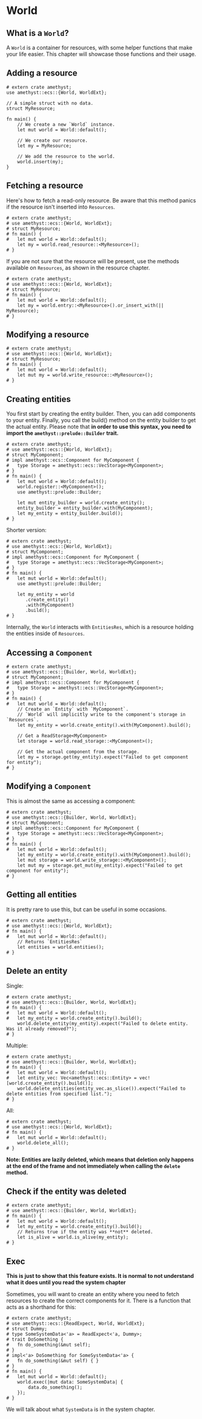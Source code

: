 # World

## What is a `World`?

A `World` is a container for resources, with some helper functions that make your life easier.
This chapter will showcase those functions and their usage.

## Adding a resource

```rust,edition2018,no_run,noplaypen
# extern crate amethyst;
use amethyst::ecs::{World, WorldExt};

// A simple struct with no data.
struct MyResource;

fn main() {
    // We create a new `World` instance.
    let mut world = World::default();
    
    // We create our resource.
    let my = MyResource;
    
    // We add the resource to the world.
    world.insert(my);
}
```

## Fetching a resource

Here's how to fetch a read-only resource. Be aware that this method panics if the resource isn't inserted into `Resources`.
```rust,edition2018,no_run,noplaypen
# extern crate amethyst;
# use amethyst::ecs::{World, WorldExt};
# struct MyResource;
# fn main() {
#   let mut world = World::default();
    let my = world.read_resource::<MyResource>();
# }
```

If you are not sure that the resource will be present, use the methods available on `Resources`, as shown in the resource chapter.
```rust,edition2018,no_run,noplaypen
# extern crate amethyst;
# use amethyst::ecs::{World, WorldExt};
# struct MyResource;
# fn main() {
#   let mut world = World::default();
    let my = world.entry::<MyResource>().or_insert_with(|| MyResource);
# }
```

## Modifying a resource

```rust,edition2018,no_run,noplaypen
# extern crate amethyst;
# use amethyst::ecs::{World, WorldExt};
# struct MyResource;
# fn main() {
#   let mut world = World::default();
    let mut my = world.write_resource::<MyResource>();
# }
```

## Creating entities

You first start by creating the entity builder.
Then, you can add components to your entity.
Finally, you call the build() method on the entity builder to get the actual entity.
Please note that **in order to use this syntax, you need to import the ``amethyst::prelude::Builder`` trait.**

```rust,edition2018,no_run,noplaypen
# extern crate amethyst;
# use amethyst::ecs::{World, WorldExt};
# struct MyComponent;
# impl amethyst::ecs::Component for MyComponent {
#   type Storage = amethyst::ecs::VecStorage<MyComponent>;
# }
# fn main() {
#   let mut world = World::default();
    world.register::<MyComponent>();
    use amethyst::prelude::Builder;

    let mut entity_builder = world.create_entity();
    entity_builder = entity_builder.with(MyComponent);
    let my_entity = entity_builder.build();
# }
```

Shorter version:
```rust,edition2018,no_run,noplaypen
# extern crate amethyst;
# use amethyst::ecs::{World, WorldExt};
# struct MyComponent;
# impl amethyst::ecs::Component for MyComponent {
#   type Storage = amethyst::ecs::VecStorage<MyComponent>;
# }
# fn main() {
#   let mut world = World::default();
    use amethyst::prelude::Builder;

    let my_entity = world
       .create_entity()
       .with(MyComponent)
       .build();
# }
```

Internally, the `World` interacts with `EntitiesRes`, which is a resource holding the entities inside of `Resources`.

## Accessing a `Component`

```rust,edition2018,no_run,noplaypen
# extern crate amethyst;
# use amethyst::ecs::{Builder, World, WorldExt};
# struct MyComponent;
# impl amethyst::ecs::Component for MyComponent {
#   type Storage = amethyst::ecs::VecStorage<MyComponent>;
# }
# fn main() {
#   let mut world = World::default();
    // Create an `Entity` with `MyComponent`.
    // `World` will implicitly write to the component's storage in `Resources`.
    let my_entity = world.create_entity().with(MyComponent).build();
    
    // Get a ReadStorage<MyComponent>
    let storage = world.read_storage::<MyComponent>();
    
    // Get the actual component from the storage.
    let my = storage.get(my_entity).expect("Failed to get component for entity");
# }
```

## Modifying a `Component`

This is almost the same as accessing a component:

```rust,edition2018,no_run,noplaypen
# extern crate amethyst;
# use amethyst::ecs::{Builder, World, WorldExt};
# struct MyComponent;
# impl amethyst::ecs::Component for MyComponent {
#   type Storage = amethyst::ecs::VecStorage<MyComponent>;
# }
# fn main() {
#   let mut world = World::default();
    let my_entity = world.create_entity().with(MyComponent).build();
    let mut storage = world.write_storage::<MyComponent>();
    let mut my = storage.get_mut(my_entity).expect("Failed to get component for entity");
# }
```

## Getting all entities

It is pretty rare to use this, but can be useful in some occasions.

```rust,edition2018,no_run,noplaypen
# extern crate amethyst;
# use amethyst::ecs::{World, WorldExt};
# fn main() {
#   let mut world = World::default();
    // Returns `EntitiesRes`
    let entities = world.entities();
# }
```

## Delete an entity

Single:
```rust,edition2018,no_run,noplaypen
# extern crate amethyst;
# use amethyst::ecs::{Builder, World, WorldExt};
# fn main() {
#   let mut world = World::default();
#   let my_entity = world.create_entity().build();
    world.delete_entity(my_entity).expect("Failed to delete entity. Was it already removed?");
# }
```

Multiple:
```rust,edition2018,no_run,noplaypen
# extern crate amethyst;
# use amethyst::ecs::{Builder, World, WorldExt};
# fn main() {
#   let mut world = World::default();
#   let entity_vec: Vec<amethyst::ecs::Entity> = vec![world.create_entity().build()];
    world.delete_entities(entity_vec.as_slice()).expect("Failed to delete entities from specified list.");
# }
```

All:
```rust,edition2018,no_run,noplaypen
# extern crate amethyst;
# use amethyst::ecs::{World, WorldExt};
# fn main() {
#   let mut world = World::default();
    world.delete_all();
# }
```

__Note: Entities are lazily deleted, which means that deletion only happens at the end of the frame and not immediately when calling the `delete` method.__

## Check if the entity was deleted

```rust,edition2018,no_run,noplaypen
# extern crate amethyst;
# use amethyst::ecs::{Builder, World, WorldExt};
# fn main() {
#   let mut world = World::default();
#   let my_entity = world.create_entity().build();
    // Returns true if the entity was **not** deleted.
    let is_alive = world.is_alive(my_entity);
# }
```

## Exec

**This is just to show that this feature exists. It is normal to not understand what it does until you read the system chapter**

Sometimes, you will want to create an entity where you need to fetch resources to create the correct components for it.
There is a function that acts as a shorthand for this:

```rust,edition2018,no_run,noplaypen
# extern crate amethyst;
# use amethyst::ecs::{ReadExpect, World, WorldExt};
# struct Dummy;
# type SomeSystemData<'a> = ReadExpect<'a, Dummy>;
# trait DoSomething {
#   fn do_something(&mut self);
# }
# impl<'a> DoSomething for SomeSystemData<'a> {
#   fn do_something(&mut self) { }
# }
# fn main() {
#   let mut world = World::default();
    world.exec(|mut data: SomeSystemData| {
        data.do_something();
    });
# }
```

We will talk about what `SystemData` is in the system chapter.
